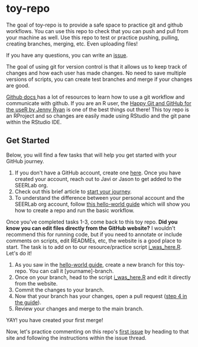 
# toy-repo

<!-- badges: start -->
<!-- badges: end -->

The goal of toy-repo is to provide a safe space to practice git and github workflows. You can use this repo to check that you can push and pull from your machine as well. 
Use this repo to test or practice pushing, pulling, creating branches, merging, etc. Even uploading files!

If you have any questions, you can write an [issue](https://github.com/UFSEERLab/toy-repo/issues). 

The goal of using git for version control is that it allows us to keep track of changes and how each user has made changes. No need to save multiple versions of scripts, you can create test branches and merge if your changes are good. 

[Github docs ](https://docs.github.com/en/get-started/quickstart/hello-world) has a lot of resources to learn how to use a git workflow and communicate with github. If you are an R user, the [Happy Git and GitHub for the useR by Jenny Ryan](https://happygitwithr.com/) is one of the best things out there! This toy repo is an RProject and so changes are easily made using RStudio and the git pane within the RStudio IDE. 

## Get Started 

Below, you will find a few tasks that will help you get started with your GitHub journey. 

1. If you don't have a GitHub account, create one [here]( https://github.com/join). Once you have created your account, reach out to Javi or Jason to get added to the SEERLab org.
2. Check out this brief article to [start your journey](https://docs.github.com/en/get-started/start-your-journey/about-github-and-git).
3. To understand the difference between your personal account and the SEERLab org account, follow  [this hello-world guide](https://docs.github.com/en/get-started/start-your-journey/hello-world) which will show you how to create a repo and run the basic workflow.

Once you've completed tasks 1-3, come back to this toy repo. **Did you know you can edit files directly from the GitHub website?** I wouldn't recommend this for running code, but if you need to annotate or include comments on scripts, edit READMEs, etc, the website is a good place to start. The task is to add on to our resource/practice script [i_was_here.R](https://github.com/UFSEERLab/toy-repo/blob/main/i_was_here.R). Let's do it!

1. As you saw in the [hello-world guide](https://docs.github.com/en/get-started/start-your-journey/hello-world), create a new branch for this toy-repo. You can call it [yourname]-branch.
2. Once on your branch, head to the script [i_was_here.R](https://github.com/UFSEERLab/toy-repo/blob/main/i_was_here.R) and edit it directly from the website.
3. Commit the changes to your branch.
4. Now that your branch has your changes, open a pull request ([step 4 in the guide](https://docs.github.com/en/get-started/start-your-journey/hello-world#step-4-open-a-pull-request)).
5. Review your changes and merge to the main branch.

YAY! you have created your first merge!

Now, let's practice commenting on this repo's [first issue](https://github.com/UFSEERLab/toy-repo/issues/1) by heading to that site and following the instructions within the issue thread.


  


